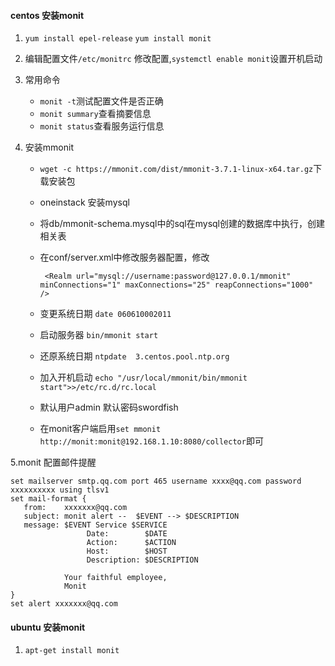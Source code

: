 #### centos 安装monit
1. `yum install epel-release`   `yum install monit`
2. 编辑配置文件`/etc/monitrc` 修改配置,`systemctl enable monit`设置开机启动
3. 常用命令
    
   + `monit -t`测试配置文件是否正确  
   + `monit summary`查看摘要信息  
   + `monit status`查看服务运行信息  

4. 安装mmonit

    + `wget -c https://mmonit.com/dist/mmonit-3.7.1-linux-x64.tar.gz`下载安装包    
    + oneinstack 安装mysql  
    + 将db/mmonit-schema.mysql中的sql在mysql创建的数据库中执行，创建相关表  
    + 在conf/server.xml中修改服务器配置，修改  
    
           <Realm url="mysql://username:password@127.0.0.1/mmonit"  minConnections="1" maxConnections="25" reapConnections="1000" />

    + 变更系统日期 `date 060610002011` 
    + 启动服务器 `bin/mmonit start` 
    + 还原系统日期 `ntpdate  3.centos.pool.ntp.org` 
    + 加入开机启动 `echo "/usr/local/mmonit/bin/mmonit start">>/etc/rc.d/rc.local` 
    + 默认用户admin 默认密码swordfish  
    + 在monit客户端启用`set mmonit http://monit:monit@192.168.1.10:8080/collector`即可

5.monit 配置邮件提醒

    set mailserver smtp.qq.com port 465 username xxxx@qq.com password xxxxxxxxxx using tlsv1  
    set mail-format {
       from:    xxxxxxx@qq.com
       subject: monit alert --  $EVENT --> $DESCRIPTION
       message: $EVENT Service $SERVICE
                     Date:        $DATE
                     Action:      $ACTION
                     Host:        $HOST
                     Description: $DESCRIPTION

                Your faithful employee,
                Monit
    }
    set alert xxxxxxx@qq.com

#### ubuntu 安装monit
1. `apt-get install monit`
